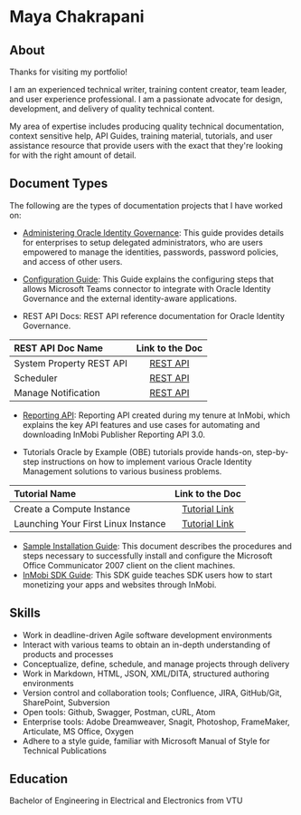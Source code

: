 # Maya Chakrapani 
## About 

Thanks for visiting my portfolio!

I am an experienced technical writer, training content creator, team leader, and user experience professional. I am a passionate advocate for design, development, and delivery of quality technical content.

My area of expertise includes producing quality technical documentation, context sensitive help, API Guides, training material, tutorials, and user assistance resource that provide users with the exact that they're looking for with the right amount of detail. 

## Document Types

The following are the types of documentation projects that I have worked on:

-  [Administering Oracle Identity Governance](https://docs.oracle.com/en/middleware/idm/identity-governance/12.2.1.4/omadm/index.html):
  This guide provides details for enterprises to setup delegated administrators, who are users empowered to manage the identities, passwords, password policies, and access of other users.

- [Configuration Guide](https://docs.oracle.com/en/middleware/idm/identity-governance-connectors/12.2.1.3/cgmst/index.html): 
   This Guide explains the configuring steps that allows Microsoft Teams connector to integrate with Oracle Identity Governance and the external identity-aware applications.
 
- REST API Docs: REST API reference documentation for Oracle Identity Governance.


| REST API Doc Name     | Link to the Doc |  
| :---------------- | :------: | 
| System Property REST API  | [REST API](https://docs.oracle.com/en/middleware/idm/identity-governance/12.2.1.4/oigsp/index.html)|
| Scheduler | [REST API](https://docs.oracle.com/en/middleware/idm/identity-governance/12.2.1.4/oigsc/index.html)|
| Manage Notification | [REST API](https://docs.oracle.com/en/middleware/idm/identity-governance/12.2.1.4/oigmn/index.html)|

- [ Reporting API](https://support.inmobi.com/monetize/reporting-api): Reporting API created during my tenure at InMobi, which explains the key API features and use cases for automating and downloading InMobi Publisher Reporting API 3.0.

- Tutorials
Oracle by Example (OBE) tutorials provide hands-on, step-by-step instructions on how to implement various Oracle Identity Management solutions to various business problems.
  
| Tutorial Name | Link to the Doc |  
| :---------------- | :------: | 
| Create a Compute Instance | [Tutorial Link](https://docs.oracle.com/en-us/iaas/developer-tutorials/tutorials/tf-compute/01-summary.htm) |
| Launching Your First Linux Instance | [Tutorial Link](https://docs.oracle.com/en-us/iaas/Content/GSG/Reference/overviewworkflow.htm#Tutorial__Launching_Your_First_Linux_Instance) |

- [Sample Installation Guide](https://github.com/mayamc/mayaportfolio/blob/main/SampleInstallationGuide.docx): This document describes the procedures and steps necessary to successfully install and configure the Microsoft Office Communicator 2007 client on the client machines.
- [InMobi SDK Guide](https://support.inmobi.com/monetize/getting-started): This SDK guide teaches SDK users how to start monetizing your apps and websites through InMobi.

## Skills
- Work in deadline-driven Agile software development environments
- Interact with various teams to obtain an in-depth understanding of products and processes
- Conceptualize, define, schedule, and manage projects through delivery
- Work in Markdown, HTML, JSON, XML/DITA, structured authoring environments
- Version control and collaboration tools; Confluence, JIRA, GitHub/Git, SharePoint, Subversion
- Open tools: Github, Swagger, Postman, cURL, Atom
- Enterprise tools: Adobe Dreamweaver, Snagit, Photoshop, FrameMaker, Articulate, MS Office, Oxygen
- Adhere to a style guide, familiar with Microsoft Manual of Style for Technical Publications

## Education

Bachelor of Engineering in Electrical and Electronics from VTU
